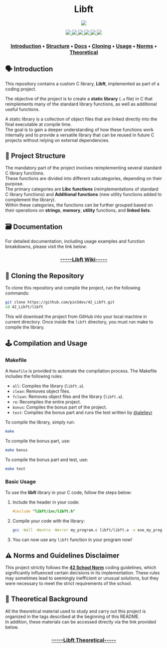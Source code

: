 <h1 align="center">Libft</h1>
<p align="center"> 
  <img src="https://img.shields.io/badge/grade-125%2F125-yellow?style=for-the-badge&logo=42&labelColor=gray"/>
</p>

<p align="center"> 
  <a href="https://github.com/pin3dev/42_Cursus/tree/main/library/#00-Libft">
    <img src="https://img.shields.io/badge/Static_Library-blue?style=for-the-badge"/>
    <img src="https://img.shields.io/badge/Makefile-blue?style=for-the-badge"/>
    <img src="https://img.shields.io/badge/Compilation-blue?style=for-the-badge"/>
    <img src="https://img.shields.io/badge/Memory-blue?style=for-the-badge"/>
    <img src="https://img.shields.io/badge/Arrays-blue?style=for-the-badge"/>
    <img src="https://img.shields.io/badge/Linked_List-blue?style=for-the-badge"/>
  </a>
</p>

<h3>
  <p align="center"> 
    <a href="#introduction">Introduction</a> • 
    <a href="#structure">Structure</a> • 
    <a href="#docs">Docs</a> • 
    <a href="#cloning">Cloning</a> • 
    <a href="#usage">Usage</a> • 
    <a href="#norms">Norms</a> • 
    <a href="#theoretical">Theoretical</a>   
  </p>
</h3>

## 🗣️ Introduction <a id="introduction"></a>

This repository contains a custom C library, **Libft**, implemented as part of a coding project.  

The objective of the project is to create a **static library** (`.a` file) in C that reimplements many of the standard library functions, as well as additional useful functions.  

A static library is a collection of object files that are linked directly into the final executable at compile time.  
The goal is to gain a deeper understanding of how these functions work internally and to provide a versatile library that can be reused in future C projects without relying on external dependencies.  

## 🧬 Project Structure <a id="structure"></a>

The mandatory part of the project involves reimplementing several standard C library functions.  
These functions are divided into different subcategories, depending on their purpose.  
The primary categories are **Libc functions** (reimplementations of standard C library functions) and **Additional functions** (new utility functions added to complement the library).  
Within these categories, the functions can be further grouped based on their operations on **strings**, **memory**, **utility** functions, and **linked lists**.

## 🗃️ Documentation <a id="docs"></a>

For detailed documentation, including usage examples and function breakdowns, please visit the link below:
<h3 align="center"><a href="https://github.com/pin3dev/42_Libft/wiki">-----Libft Wiki-----</a></h3>

## 🫥 Cloning the Repository <a id="cloning"></a>

To clone this repository and compile the project, run the following commands:

```bash
git clone https://github.com/pin3dev/42_Libft.git
cd 42_Libft/libft
```
This will download the project from GitHub into your local machine in current directory. Once inside the `libft` directory, you must run make to compile the library.  

## 🕹️ Compilation and Usage <a id="usage"></a>

### Makefile

A `Makefile` is provided to automate the compilation process. The Makefile includes the following rules:

- `all`: Compiles the library (`libft.a`).
- `clean`: Removes object files.
- `fclean`: Removes object files and the library (`libft.a`).
- `re`: Recompiles the entire project.
- `bonus`: Compiles the bonus part of the project.
- `test`: Compiles the bonus part and runs the test written by [@alelievr](https://github.com/alelievr/libft-unit-test)

To compile the library, simply run:
```bash
make
```

To compile the bonus part, use:
```bash
make bonus
```

To compile the bonus part and test, use:
```bash
make test
```

### Basic Usage

To use the **libft** library in your C code, follow the steps below:

1. Include the header in your code:
    ```c
    #include "libft/inc/libft.h"
    ```

2. Compile your code with the library:
    ```bash
    gcc -Wall -Wextra -Werror my_program.c libft/libft.a -o exe_my_program
    ```

3. You can now use any `libft` function in your program now!

## ⚠️ Norms and Guidelines Disclaimer <a id="norms"></a>

This project strictly follows the [**42 School Norm**](https://github.com/pin3dev/42_Cursus/blob/b9cd0fe844ddb441d0b3efb98abcee92aee49535/assets/General/norme.en.pdf) coding guidelines, which significantly influenced certain decisions in its implementation. These rules may sometimes lead to seemingly inefficient or unusual solutions, but they were necessary to meet the strict requirements of the school. 

## 📖 Theoretical Background <a id="theoretical"></a>

All the theoretical material used to study and carry out this project is organized in the tags described at the beginning of this README.  
In addition, these materials can be accessed directly via the link provided below.
<h3 align="center"><a href="https://github.com/pin3dev/42_Cursus/tree/main/library/#00-Libft">-----Libft Theoretical-----</a></h3>

